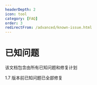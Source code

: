 ```yaml
---
headerDepth: 2
icon: tool
category: [FAQ]
order: 3
redirectFrom: /advanced/known-issue.html
---
```


# 已知问题

该文档包含由所有已知问题和修复计划

1.7 版本前已知问题已全部修复
